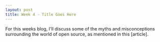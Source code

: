 ```yaml
---
layout: post
title: Week 4 - Title Goes Here
---
```


For this weeks blog, I'll discuss some of the myths and misconceptions surrounding the world of open source, as mentioned in this [article]. 
